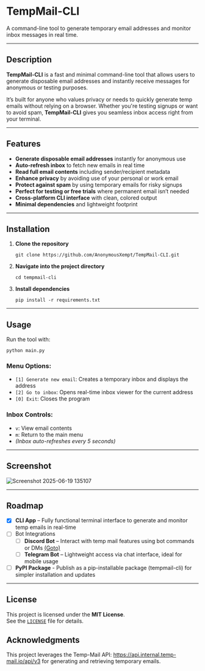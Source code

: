 # TempMail-CLI

A command-line tool to generate temporary email addresses and monitor inbox messages in real time.

---

## Description

**TempMail-CLI** is a fast and minimal command-line tool that allows users to generate disposable email addresses and instantly receive messages for anonymous or testing purposes.

It’s built for anyone who values privacy or needs to quickly generate temp emails without relying on a browser. Whether you're testing signups or want to avoid spam, **TempMail-CLI** gives you seamless inbox access right from your terminal.

---

## Features

- **Generate disposable email addresses** instantly for anonymous use  
- **Auto-refresh inbox** to fetch new emails in real time  
- **Read full email contents** including sender/recipient metadata  
- **Enhance privacy** by avoiding use of your personal or work email  
- **Protect against spam** by using temporary emails for risky signups  
- **Perfect for testing or free trials** where permanent email isn’t needed  
- **Cross-platform CLI interface** with clean, colored output  
- **Minimal dependencies**  and lightweight footprint

---

## Installation

1. **Clone the repository**
   ```
   git clone https://github.com/AnonymousXempt/TempMail-CLI.git
   ```

2. **Navigate into the project directory**
   ```
   cd tempmail-cli
   ```

3. **Install dependencies**
   ```
   pip install -r requirements.txt
   ```

---

## Usage

Run the tool with:

```
python main.py
```

### Menu Options:
- `[1] Generate new email`: Creates a temporary inbox and displays the address  
- `[2] Go to inbox`: Opens real-time inbox viewer for the current address  
- `[0] Exit`: Closes the program

### Inbox Controls:
- `v`: View email contents  
- `m`: Return to the main menu  
- *(Inbox auto-refreshes every 5 seconds)*

---

## Screenshot

![Screenshot 2025-06-19 135107](https://github.com/user-attachments/assets/a16d0a44-87c9-4a8c-a830-3819dfe4d865)

---

## Roadmap

- [x] **CLI App** – Fully functional terminal interface to generate and monitor temp emails in real-time
- [ ] Bot Integrations
   - [ ] **Discord Bot** – Interact with temp mail features using bot commands or DMs [(Goto)](https://github.com/AnonymousXempt/TempMail-Discord)
   - [ ] **Telegram Bot** – Lightweight access via chat interface, ideal for mobile usage
- [ ] **PyPI Package** - Publish as a pip-installable package (tempmail-cli) for simpler installation and updates

---

## License

This project is licensed under the **MIT License**.  
See the [`LICENSE`](./LICENSE) file for details.

## Acknowledgments
This project leverages the Temp-Mail API: https://api.internal.temp-mail.io/api/v3 for generating and retrieving temporary emails.
